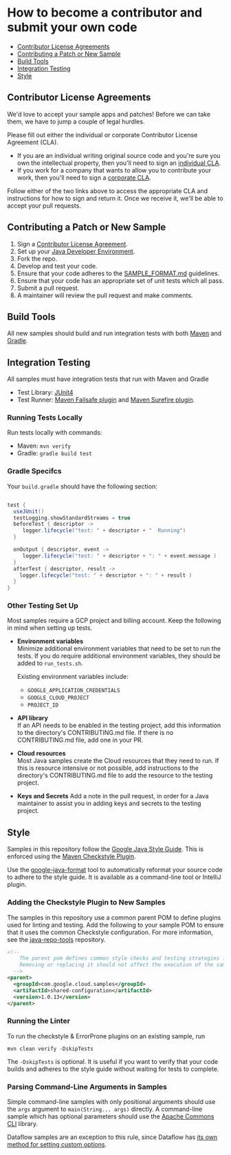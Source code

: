 # How to become a contributor and submit your own code

* [Contributor License Agreements](#Contributor-License-Agreements)
* [Contributing a Patch or New Sample](#Contributing-a-Patch)
* [Build Tools](#build-tools)
* [Integration Testing](#testing)
* [Style](#Style)

## Contributor License Agreements

We'd love to accept your sample apps and patches! Before we can take them, we
have to jump a couple of legal hurdles.

Please fill out either the individual or corporate Contributor License Agreement
(CLA).

  * If you are an individual writing original source code and you're sure you
    own the intellectual property, then you'll need to sign an [individual
    CLA](https://developers.google.com/open-source/cla/individual).
  * If you work for a company that wants to allow you to contribute your work,
    then you'll need to sign a [corporate
    CLA](https://developers.google.com/open-source/cla/corporate).

Follow either of the two links above to access the appropriate CLA and
instructions for how to sign and return it. Once we receive it, we'll be able to
accept your pull requests.

## Contributing a Patch or New Sample

1. Sign a [Contributor License Agreement](#Contributor-License-Agreements).
1. Set up your [Java Developer Environment](https://cloud.google.com/java/docs/setup).
1. Fork the repo.
1. Develop and test your code.
1. Ensure that your code adheres to the [SAMPLE_FORMAT.md](SAMPLE_FORMAT.md)
guidelines.
1. Ensure that your code has an appropriate set of unit tests which all pass.
1. Submit a pull request.
1. A maintainer will review the pull request and make comments.

## Build Tools

All new samples should build and run integration tests with both [Maven](https://maven.apache.org/) and [Gradle](https://gradle.org/).

## Integration Testing

All samples must have integration tests that run with Maven and Gradle

* Test Library: [JUnit4](https://junit.org/junit4/)
* Test Runner: [Maven Failsafe plugin](https://maven.apache.org/surefire/maven-failsafe-plugin/) and [Maven Surefire plugin](https://maven.apache.org/surefire/maven-surefire-plugin/).

### Running Tests Locally

Run tests locally with commands:

* Maven: `mvn verify`
* Gradle: `gradle build test`

### Gradle Specifcs
Your `build.gradle` should have the following section:

```groovy

test {
  useJUnit()
  testLogging.showStandardStreams = true
  beforeTest { descriptor ->
     logger.lifecycle("test: " + descriptor + "  Running")
  }

  onOutput { descriptor, event ->
     logger.lifecycle("test: " + descriptor + ": " + event.message )
  }
  afterTest { descriptor, result ->
    logger.lifecycle("test: " + descriptor + ": " + result )
  }
}
```

### Other Testing Set Up

Most samples require a GCP project and billing account. Keep the following in
mind when setting up tests.

* **Environment variables**  
  Minimize additional environment variables that need to be set to run the tests.
  If you do require additional environment variables, they should be added to
  `run_tests.sh`.

  Existing environment variables include:
  * `GOOGLE_APPLICATION_CREDENTIALS`
  * `GOOGLE_CLOUD_PROJECT`
  * `PROJECT_ID`

* **API library**  
  If an API needs to be enabled in the testing project, add this information to the
  directory's CONTRIBUTING.md file. If there is no CONTRIBUTING.md file, add one in your PR.

* **Cloud resources**  
  Most Java samples create the Cloud resources that they need to run. If this
  is resource intensive or not possible, add instructions to the directory's CONTRIBUTING.md file
  to add the resource to the testing project.

* **Keys and Secrets**
  Add a note in the pull request, in order for a Java maintainer to assist you
  in adding keys and secrets to the testing project.

## Style

Samples in this repository follow the [Google Java Style Guide][java-style].
This is enforced using the [Maven Checkstyle Plugin][checkstyle-plugin].

[java-style]: https://google.github.io/styleguide/javaguide.html
[checkstyle-plugin]: https://maven.apache.org/plugins/maven-checkstyle-plugin/

Use the [google-java-format][google-java-format] tool to automatically reformat
your source code to adhere to the style guide. It is available as a command-line
tool or IntelliJ plugin.

[google-java-format]: https://github.com/google/google-java-format

### Adding the Checkstyle Plugin to New Samples

The samples in this repository use a common parent POM to define plugins used
for linting and testing. Add the following to your sample POM to ensure that it
uses the common Checkstyle configuration. For more information, see the
[java-repo-tools](https://github.com/GoogleCloudPlatform/java-repo-tools)
repository.

```xml
<!--
    The parent pom defines common style checks and testing strategies for our samples.
    Removing or replacing it should not affect the execution of the samples in anyway.
  -->
<parent>
  <groupId>com.google.cloud.samples</groupId>
  <artifactId>shared-configuration</artifactId>
  <version>1.0.13</version>
</parent>
```

### Running the Linter

To run the checkstyle & ErrorProne plugins on an existing sample, run

```shell
mvn clean verify -DskipTests
```

The `-DskipTests` is optional. It is useful if you want to verify that your code
builds and adheres to the style guide without waiting for tests to complete.


### Parsing Command-Line Arguments in Samples

Simple command-line samples with only positional arguments should use the
`args` argument to `main(String... args)` directly. A command-line sample
which has optional parameters should use the [Apache Commons
CLI](https://commons.apache.org/proper/commons-cli/index.html) library.

Dataflow samples are an exception to this rule, since Dataflow has [its own
method for setting custom
options](https://cloud.google.com/dataflow/pipelines/specifying-exec-params).
